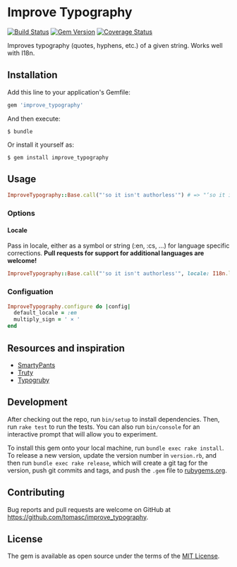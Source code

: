 # Improve Typography

[![Build Status](https://travis-ci.org/tomasc/improve_typography.svg)](https://travis-ci.org/tomasc/improve_typography) [![Gem Version](https://badge.fury.io/rb/improve_typography.svg)](http://badge.fury.io/rb/improve_typography) [![Coverage Status](https://img.shields.io/coveralls/tomasc/improve_typography.svg)](https://coveralls.io/r/tomasc/improve_typography)

Improves typography (quotes, hyphens, etc.) of a given string. Works well with I18n.

## Installation

Add this line to your application's Gemfile:

```ruby
gem 'improve_typography'
```

And then execute:

    $ bundle

Or install it yourself as:

    $ gem install improve_typography

## Usage

```ruby
ImproveTypography::Base.call("'so it isn't authorless'") # => "‘so it isn’t authorless’"
```

### Options

#### Locale

Pass in locale, either as a symbol or string (:en, :cs, …) for language specific corrections. **Pull requests for support for additional languages are welcome!**

```ruby
ImproveTypography::Base.call("'so it isn't authorless'", locale: I18n.locale)
```

### Configuation

```ruby
ImproveTypography.configure do |config|
  default_locale = :en
  multiply_sign = ' × '
end
```

## Resources and inspiration

* [SmartyPants](https://michelf.ca/projects/php-smartypants)
* [Truty](https://github.com/mkj-is/Truty)
* [Typogruby](https://avdgaag.github.io/typogruby)

## Development

After checking out the repo, run `bin/setup` to install dependencies. Then, run `rake test` to run the tests. You can also run `bin/console` for an interactive prompt that will allow you to experiment.

To install this gem onto your local machine, run `bundle exec rake install`. To release a new version, update the version number in `version.rb`, and then run `bundle exec rake release`, which will create a git tag for the version, push git commits and tags, and push the `.gem` file to [rubygems.org](https://rubygems.org).

## Contributing

Bug reports and pull requests are welcome on GitHub at https://github.com/tomasc/improve_typography.


## License

The gem is available as open source under the terms of the [MIT License](http://opensource.org/licenses/MIT).
